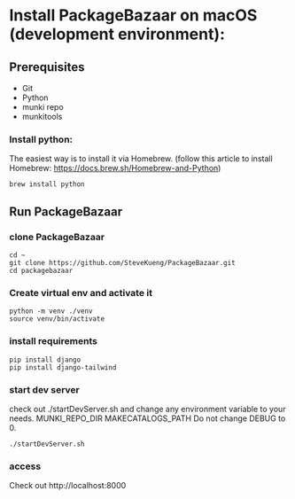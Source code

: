 # Install PackageBazaar on macOS (development environment):

## Prerequisites 

* Git
* Python
* munki repo
* munkitools

### Install python:
The easiest way is to install it via Homebrew. (follow this article to install Homebrew: https://docs.brew.sh/Homebrew-and-Python)

    brew install python



## Run PackageBazaar
### clone PackageBazaar

    cd ~
    git clone https://github.com/SteveKueng/PackageBazaar.git
    cd packagebazaar

### Create virtual env and activate it

    python -m venv ./venv
    source venv/bin/activate

### install requirements
    pip install django
    pip install django-tailwind

### start dev server
check out ./startDevServer.sh and change any environment variable to your needs.
MUNKI_REPO_DIR
MAKECATALOGS_PATH
Do not change DEBUG to 0.

    ./startDevServer.sh

### access
Check out http://localhost:8000
